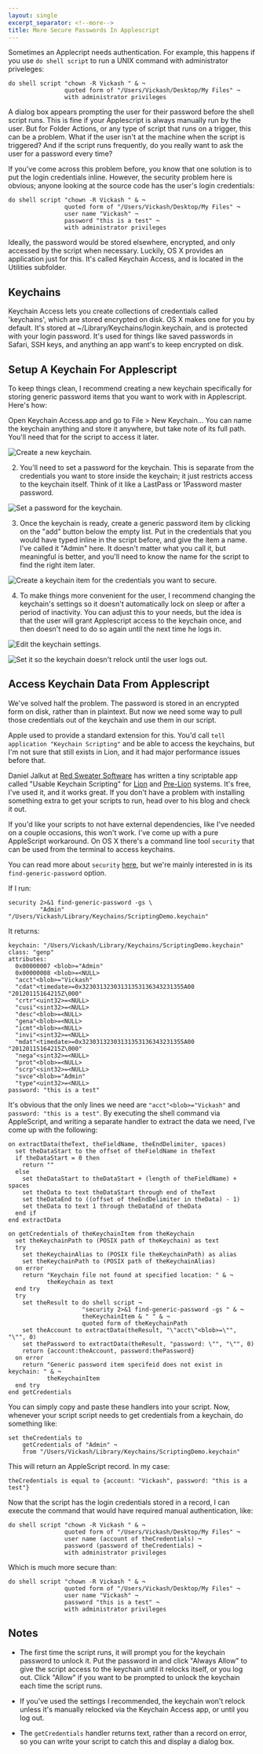 ```yaml
---
layout: single
excerpt_separator: <!--more-->
title: More Secure Passwords In Applescript
---
```


Sometimes an Applecript needs authentication. For example, this happens if you use `do shell script` to run a UNIX command with administrator priveleges:

    do shell script "chown -R Vickash " & ¬
                    quoted form of "/Users/Vickash/Desktop/My Files" ¬
                    with administrator privileges


A dialog box appears prompting the user for their password before the shell script runs. This is fine if your Applescript is always manually run by the user. But for Folder Actions, or any type of script that runs on a trigger, this can be a problem. What if the user isn't at the machine when the script is triggered? And if the script runs frequently, do you really want to ask the user for a password every time?

If you've come across this problem before, you know that one solution is to put the login credentials inline. However, the security problem here is obvious; anyone looking at the source code has the user's login credentials:

    do shell script "chown -R Vickash " & ¬
                    quoted form of "/Users/Vickash/Desktop/My Files" ¬
                    user name "Vickash" ¬
                    password "this is a test" ¬
                    with administrator privileges

Ideally, the password would be stored elsewhere, encrypted, and only accessed by the script when necessary. Luckily, OS X provides an application just for this. It's called Keychain Access, and is located in the Utilities subfolder.
<!--more-->

## Keychains

Keychain Access lets you create collections of credentials called 'keychains', which are stored encrypted on disk. OS X makes one for you by default. It's stored at ~/Library/Keychains/login.keychain,  and is protected with your login password. It's used for things like saved passwords in Safari, SSH keys, and anything an app want's to keep encrypted on disk.

## Setup A Keychain For Applescript

To keep things clean, I recommend creating a new keychain specifically for storing generic password items that you want to work with in Applescript. Here's how:

Open Keychain Access.app and go to File > New Keychain... You can name the keychain anything and store it anywhere, but take note of its full path. You'll need that for the script to access it later.

![Create a new keychain.](/images/2012-01-16-more-secure-passwords/01.png)

2) You'll need to set a password for the keychain. This is separate from the credentials you want to store inside the keychain; it just restricts access to the keychain itself. Think of it like a LastPass or 1Password master password. 

![Set a password for the keychain.](/images/2012-01-16-more-secure-passwords/02.png)

3) Once the keychain is ready, create a generic password item by clicking on the "add" button below the empty list. Put in the credentials that you would have typed inline in the script before, and give the item a name. I've called it "Admin" here. It doesn't matter what you call it, but meaningful is better, and you'll need to know the name for the script to find the right item later.

![Create a keychain item for the credentials you want to secure.](/images/2012-01-16-more-secure-passwords/03.png)

4) To make things more convenient for the user, I recommend changing the keychain's settings so it doesn't automatically lock on sleep or after a period of inactivity. You can adjust this to your needs, but the idea is that the user will grant Applescript access to the keychain once, and then doesn't need to do so again until the next time he logs in.

![Edit the keychain settings.](/images/2012-01-16-more-secure-passwords/04.png)

![Set it so the keychain doesn't relock until the user logs out.](/images/2012-01-16-more-secure-passwords/05.png)

## Access Keychain Data From Applescript

We've solved half the problem. The password is stored in an encrypted form on disk, rather than in plaintext. But now we need some way to pull those credentials out of the keychain and use them in our script.

Apple used to provide a standard extension for this. You'd call `tell application "Keychain Scripting"` and be able to access the keychains, but I'm not sure that still exists in Lion, and it had major performance issues before that.

Daniel Jalkut at [Red Sweater Software](http://www.red-sweater.com/blog/) has written a tiny scriptable app called "Usable Keychain Scripting" for [Lion](http://www.red-sweater.com/blog/2035/usable-keychain-scripting-for-lion) and [Pre-Lion](http://www.red-sweater.com/blog/170/usable-keychain-scripting) systems. It's free, I've used it, and it works great. If you don't have a problem with installing something extra to get your scripts to run, head over to his blog and check it out.

If you'd like your scripts to not have external dependencies, like I've needed on a couple occasions, this won't work. I've come up with a pure AppleScript workaround. On OS X there's a command line tool `security` that can be used from the terminal to access keychains.

You can read more about `security` [here](http://developer.apple.com/library/mac/#documentation/Darwin/Reference/Manpages/man1/security.1.html), but we're mainly interested in is its `find-generic-password` option.

If I run:
    
    security 2>&1 find-generic-password -gs \
             "Admin" "/Users/Vickash/Library/Keychains/ScriptingDemo.keychain"
    
It returns:

    keychain: "/Users/Vickash/Library/Keychains/ScriptingDemo.keychain"
    class: "genp"
    attributes:
      0x00000007 <blob>="Admin"
      0x00000008 <blob>=<NULL>
      "acct"<blob>="Vickash"
      "cdat"<timedate>=0x32303132303131353136343231355A00 "20120115164215Z\000"
      "crtr"<uint32>=<NULL>
      "cusi"<sint32>=<NULL>
      "desc"<blob>=<NULL>
      "gena"<blob>=<NULL>
      "icmt"<blob>=<NULL>
      "invi"<sint32>=<NULL>
      "mdat"<timedate>=0x32303132303131353136343231355A00 "20120115164215Z\000"
      "nega"<sint32>=<NULL>
      "prot"<blob>=<NULL>
      "scrp"<sint32>=<NULL>
      "svce"<blob>="Admin"
      "type"<uint32>=<NULL>
    password: "this is a test"
    
It's obvious that the only lines we need are `"acct"<blob>="Vickash"` and `password: "this is a test"`. By executing the shell command via AppleScript, and writing a separate handler to extract the data we need, I've come up with the following:

    on extractData(theText, theFieldName, theEndDelimiter, spaces)
      set theDataStart to the offset of theFieldName in theText
      if theDataStart = 0 then
        return ""
      else
        set theDataStart to theDataStart + (length of theFieldName) + spaces
        set theData to text theDataStart through end of theText
        set theDataEnd to ((offset of theEndDelimiter in theData) - 1)
        set theData to text 1 through theDataEnd of theData
      end if
    end extractData

    on getCredentials of theKeychainItem from theKeychain
      set theKeychainPath to (POSIX path of theKeychain) as text
      try
        set theKeychainAlias to (POSIX file theKeychainPath) as alias
        set theKeychainPath to (POSIX path of theKeychainAlias)
      on error
        return "Keychain file not found at specified location: " & ¬
               theKeychain as text
      end try
      try
        set theResult to do shell script ¬
                         "security 2>&1 find-generic-password -gs " & ¬
                         theKeychainItem & " " & ¬
                         quoted form of theKeychainPath
        set theAccount to extractData(theResult, "\"acct\"<blob>=\"", "\"", 0)
        set thePassword to extractData(theResult, "password: \"", "\"", 0)
        return {account:theAccount, password:thePassword}
      on error
        return "Generic password item specifeid does not exist in keychain: " & ¬
               theKeychainItem
      end try
    end getCredentials
    
You can simply copy and paste these handlers into your script. Now, whenever your script script needs to get credentials from a keychain, do something like: 

    set theCredentials to 
        getCredentials of "Admin" ¬
        from "/Users/Vickash/Library/Keychains/ScriptingDemo.keychain"
    
This will return an AppleScript record. In my case:

    theCredentials is equal to {account: "Vickash", password: "this is a test"}
    
Now that the script has the login credentials stored in a record, I can execute the command that would have required manual authentication, like:

    do shell script "chown -R Vickash " & ¬
                    quoted form of "/Users/Vickash/Desktop/My Files" ¬
                    user name (account of theCredentials) ¬
                    password (password of theCredentials) ¬
                    with administrator privileges
    
Which is much more secure than:

    do shell script "chown -R Vickash " & ¬
                    quoted form of "/Users/Vickash/Desktop/My Files" ¬
                    user name "Vickash" ¬
                    password "this is a test" ¬
                    with administrator privileges
    
## Notes
 
* The first time the script runs, it will prompt you for the keychain password to unlock it. Put the password in and click "Always Allow" to give the script access to the keychain until it relocks itself, or you log out. Click "Allow" if you want to be prompted to unlock the keychain each time the script runs.

* If you've used the settings I recommended, the keychain won't relock unless it's manually relocked via the Keychain Access app, or until you log out.

* The `getCredentials` handler returns text, rather than a record on error, so you can write your script to catch this and display a dialog box.